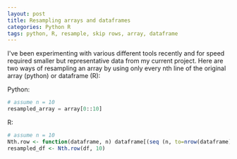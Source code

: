 ```yaml
---
layout: post
title: Resampling arrays and dataframes 
categories: Python R
tags: python, R, resample, skip rows, array, dataframe
---
```


I've been experimenting with various different tools recently and for speed required 
smaller but representative data from my current project. Here are two ways of resampling 
an array by using only every nth line of the original array (python) or dataframe (R):

Python: 

```python
# assume n = 10
resampled_array = array[0::10]
```

R: 

```r
# assume n = 10
Nth.row <- function(dataframe, n) dataframe[(seq (n, to=nrow(dataframe), by=n)),]
resampled_df <- Nth.row(df, 10)
```


